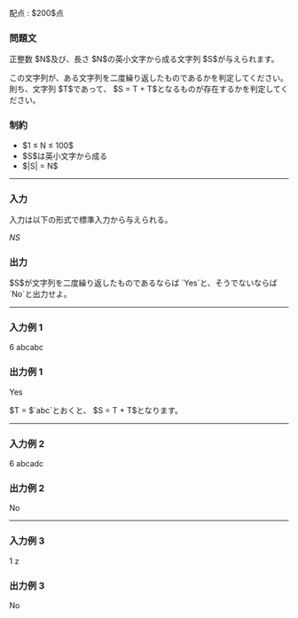 
<div>

<span>

<span>

<p>
配点 : $200$点
</p>

<div>

<section>

### **問題文**

<p>
正整数 $N$及び、長さ $N$の英小文字から成る文字列 $S$が与えられます。
</p>

<p>
この文字列が、ある文字列を二度繰り返したものであるかを判定してください。
則ち、文字列 $T$であって、 $S = T + T$となるものが存在するかを判定してください。
</p>

</section>

</div>

<div>

<section>

### **制約**

<ul>

<li>
$1 ≤ N ≤ 100$
</li>

<li>
$S$は英小文字から成る
</li>

<li>
$|S| = N$
</li>

</ul>

</section>

</div>

---

<div>

<div>

<section>

### **入力**

<p>
入力は以下の形式で標準入力から与えられる。
</p>

<div>

$N$$S$
</div>

</section>

</div>

<div>

<section>

### **出力**

<p>
$S$が文字列を二度繰り返したものであるならば `Yes`と、そうでないならば `No`と出力せよ。
</p>

</section>

</div>

</div>

---

<div>

<section>

### **入力例 1**

<div>

6
abcabc

</div>

</section>

</div>

<div>

<section>

### **出力例 1**

<div>

Yes

</div>

<p>
$T = $`abc`とおくと、 $S = T + T$となります。
</p>

</section>

</div>

---

<div>

<section>

### **入力例 2**

<div>

6
abcadc

</div>

</section>

</div>

<div>

<section>

### **出力例 2**

<div>

No

</div>

</section>

</div>

---

<div>

<section>

### **入力例 3**

<div>

1
z

</div>

</section>

</div>

<div>

<section>

### **出力例 3**

<div>

No

</div>

</section>

</div>

</span>

</span>

</div>
